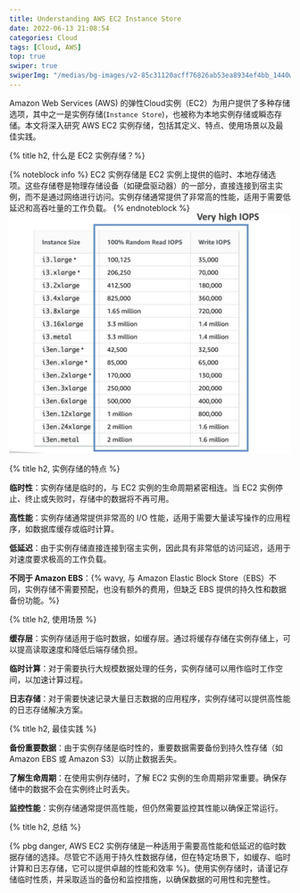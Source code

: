 ```yaml
---
title: Understanding AWS EC2 Instance Store
date: 2022-06-13 21:08:54
categories: Cloud
tags: [Cloud, AWS]
top: true
swiper: true
swiperImg: "/medias/bg-images/v2-85c31120acff76826ab53ea8934ef4bb_1440w.webp"
---
```


Amazon Web Services (AWS) 的弹性Cloud实例（EC2）为用户提供了多种存储选项，其中之一是实例存储(`Instance Store`)，也被称为本地实例存储或瞬态存储。本文将深入研究 AWS EC2 实例存储，包括其定义、特点、使用场景以及最佳实践。

{% title h2, 什么是 EC2 实例存储？%}

{% noteblock info %}
EC2 实例存储是 EC2 实例上提供的临时、本地存储选项。这些存储卷是物理存储设备（如硬盘驱动器）的一部分，直接连接到宿主实例，而不是通过网络进行访问。实例存储通常提供了非常高的性能，适用于需要低延迟和高吞吐量的工作负载。
{% endnoteblock %}
![AWS EC2 Instance Store IOPS](/assets/images/aws/aws-ec2-instancestore-iops.webp)

{% title h2, 实例存储的特点 %}

**临时性**：实例存储是临时的，与 EC2 实例的生命周期紧密相连。当 EC2 实例停止、终止或失败时，存储中的数据将不再可用。

**高性能**：实例存储通常提供非常高的 I/O 性能，适用于需要大量读写操作的应用程序，如数据库缓存或临时计算。

**低延迟**：由于实例存储直接连接到宿主实例，因此具有非常低的访问延迟，适用于对速度要求极高的工作负载。

**不同于 Amazon EBS**：{% wavy, 与 Amazon Elastic Block Store（EBS）不同，实例存储不需要预配，也没有额外的费用，但缺乏 EBS 提供的持久性和数据备份功能。%}

{% title h2, 使用场景 %}

**缓存层**：实例存储适用于临时数据，如缓存层。通过将缓存存储在实例存储上，可以提高读取速度和降低后端存储负担。

**临时计算**：对于需要执行大规模数据处理的任务，实例存储可以用作临时工作空间，以加速计算过程。

**日志存储**：对于需要快速记录大量日志数据的应用程序，实例存储可以提供高性能的日志存储解决方案。

{% title h2, 最佳实践 %}

**备份重要数据**：由于实例存储是临时性的，重要数据需要备份到持久性存储（如 Amazon EBS 或 Amazon S3）以防止数据丢失。

**了解生命周期**：在使用实例存储时，了解 EC2 实例的生命周期非常重要。确保存储中的数据不会在实例终止时丢失。

**监控性能**：实例存储通常提供高性能，但仍然需要监控其性能以确保正常运行。

{% title h2, 总结 %}

{% pbg danger, AWS EC2 实例存储是一种适用于需要高性能和低延迟的临时数据存储的选择。尽管它不适用于持久性数据存储，但在特定场景下，如缓存、临时计算和日志存储，它可以提供卓越的性能和效率 %}。使用实例存储时，请谨记存储临时性质，并采取适当的备份和监控措施，以确保数据的可用性和完整性。